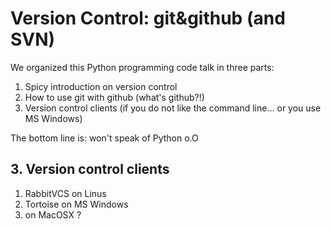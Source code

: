 # Version Control: git&github (and SVN)

We organized this Python programming code talk in three parts:
1. Spicy introduction on version control 
2. How to use git with github (what's github?!)
3. Version control clients (if you do not like the command line... or you use MS Windows)
    
The bottom line is: won't speak of Python o.O

## 3. Version control clients

1. RabbitVCS on Linus
2. Tortoise on MS Windows
3. on MacOSX ?
